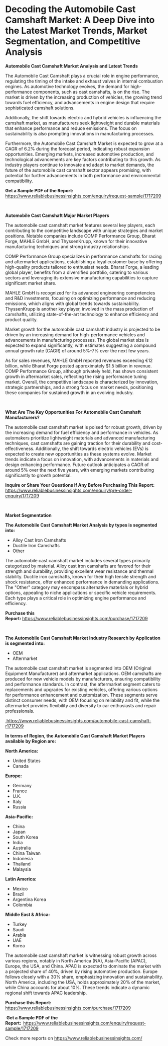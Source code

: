 <p><h1>Decoding the Automobile Cast Camshaft Market: A Deep Dive into the Latest Market Trends, Market Segmentation, and Competitive Analysis</h1></p><p><strong>Automobile Cast Camshaft Market Analysis and Latest Trends</strong></p>
<p><p>The Automobile Cast Camshaft plays a crucial role in engine performance, regulating the timing of the intake and exhaust valves in internal combustion engines. As automotive technology evolves, the demand for high-performance components, such as cast camshafts, is on the rise. The market is driven by the increasing production of vehicles, the growing trend towards fuel efficiency, and advancements in engine design that require sophisticated camshaft solutions.</p><p>Additionally, the shift towards electric and hybrid vehicles is influencing the camshaft market, as manufacturers seek lightweight and durable materials that enhance performance and reduce emissions. The focus on sustainability is also prompting innovations in manufacturing processes. </p><p>Furthermore, the Automobile Cast Camshaft Market is expected to grow at a CAGR of 6.2% during the forecast period, indicating robust expansion opportunities. Emerging markets, increased automotive production, and technological advancements are key factors contributing to this growth. As industry players continue to innovate and adapt to market demands, the future of the automobile cast camshaft sector appears promising, with potential for further advancements in both performance and environmental compatibility.</p></p>
<p><strong>Get a Sample PDF of the Report:&nbsp;</strong> <a href="https://www.reliablebusinessinsights.com/enquiry/request-sample/1717209?utm_campaign=1847&utm_medium=2&utm_source=Github&utm_content=ia&utm_term=28122024&utm_id=automobile-cast-camshaft">https://www.reliablebusinessinsights.com/enquiry/request-sample/1717209</a></p>
<p>&nbsp;</p>
<p><strong>Automobile Cast Camshaft Major Market Players</strong></p>
<p><p>The automobile cast camshaft market features several key players, each contributing to the competitive landscape with unique strategies and market positions. Notable companies include COMP Performance Group, Bharat Forge, MAHLE GmbH, and ThyssenKrupp, known for their innovative manufacturing techniques and strong industry relationships.</p><p>COMP Performance Group specializes in performance camshafts for racing and aftermarket applications, establishing a loyal customer base by offering high-quality products tailored to enthusiast needs. Bharat Forge, a leading global player, benefits from a diversified portfolio, catering to various sectors and leveraging its extensive manufacturing capabilities to capture significant market share.</p><p>MAHLE GmbH is recognized for its advanced engineering competencies and R&D investments, focusing on optimizing performance and reducing emissions, which aligns with global trends towards sustainability. ThyssenKrupp is another key player, involved in the mass production of camshafts, utilizing state-of-the-art technology to enhance efficiency and product quality.</p><p>Market growth for the automobile cast camshaft industry is projected to be driven by an increasing demand for high-performance vehicles and advancements in manufacturing processes. The global market size is expected to expand significantly, with estimates suggesting a compound annual growth rate (CAGR) of around 5%-7% over the next few years.</p><p>As for sales revenues, MAHLE GmbH reported revenues exceeding €12 billion, while Bharat Forge posted approximately $1.5 billion in revenue. COMP Performance Group, although privately held, has shown consistent growth in aftermarket sales, reflecting the rising performance tuning market. Overall, the competitive landscape is characterized by innovation, strategic partnerships, and a strong focus on market needs, positioning these companies for sustained growth in an evolving industry.</p></p>
<p>&nbsp;</p>
<p><strong>What Are The Key Opportunities For Automobile Cast Camshaft Manufacturers?</strong></p>
<p><p>The automobile cast camshaft market is poised for robust growth, driven by the increasing demand for fuel efficiency and performance in vehicles. As automakers prioritize lightweight materials and advanced manufacturing techniques, cast camshafts are gaining traction for their durability and cost-effectiveness. Additionally, the shift towards electric vehicles (EVs) is expected to create new opportunities as these systems evolve. Market trends indicate a focus on innovation, with advancements in materials and design enhancing performance. Future outlook anticipates a CAGR of around 5% over the next five years, with emerging markets contributing significantly to growth potential.</p></p>
<p><strong>Inquire or Share Your Questions If Any Before Purchasing This Report:</strong> <a href="https://www.reliablebusinessinsights.com/enquiry/pre-order-enquiry/1717209?utm_campaign=1847&utm_medium=2&utm_source=Github&utm_content=ia&utm_term=28122024&utm_id=automobile-cast-camshaft">https://www.reliablebusinessinsights.com/enquiry/pre-order-enquiry/1717209</a></p>
<p>&nbsp;</p>
<p><strong>Market Segmentation</strong></p>
<p><strong>The Automobile Cast Camshaft Market Analysis by types is segmented into:</strong></p>
<p><ul><li>Alloy Cast Iron Camshafts</li><li>Ductile Iron Camshafts</li><li>Other</li></ul></p>
<p><p>The automobile cast camshaft market includes several types primarily categorized by material. Alloy cast iron camshafts are favored for their strength and durability, providing excellent wear resistance and thermal stability. Ductile iron camshafts, known for their high tensile strength and shock resistance, offer enhanced performance in demanding applications. The "Other" category may encompass alternative materials or hybrid options, appealing to niche applications or specific vehicle requirements. Each type plays a critical role in optimizing engine performance and efficiency.</p></p>
<p><strong>Purchase this Report:&nbsp;</strong><a href="https://www.reliablebusinessinsights.com/purchase/1717209?utm_campaign=1847&utm_medium=2&utm_source=Github&utm_content=ia&utm_term=28122024&utm_id=automobile-cast-camshaft">https://www.reliablebusinessinsights.com/purchase/1717209</a></p>
<p>&nbsp;</p>
<p><strong>The Automobile Cast Camshaft Market Industry Research by Application is segmented into:</strong></p>
<p><ul><li>OEM</li><li>Aftermarket</li></ul></p>
<p><p>The automobile cast camshaft market is segmented into OEM (Original Equipment Manufacturer) and aftermarket applications. OEM camshafts are produced for new vehicle models by manufacturers, ensuring compatibility and performance standards. In contrast, the aftermarket segment caters to replacements and upgrades for existing vehicles, offering various options for performance enhancement and customization. These segments serve distinct consumer needs, with OEM focusing on reliability and fit, while the aftermarket provides flexibility and diversity to car enthusiasts and repair professionals.</p></p>
<p><a href="https://www.reliablebusinessinsights.com/automobile-cast-camshaft-r1717209?utm_campaign=1847&utm_medium=2&utm_source=Github&utm_content=ia&utm_term=28122024&utm_id=automobile-cast-camshaft">&nbsp;https://www.reliablebusinessinsights.com/automobile-cast-camshaft-r1717209</a></p>
<p><strong>In terms of Region, the Automobile Cast Camshaft Market Players available by Region are:</strong></p>
<p>
    <p> <strong> North America: </strong>
        <ul>
            <li>United States</li>
            <li>Canada</li>
        </ul>
        </p> 
    <p> <strong> Europe: </strong>
        <ul>
            <li>Germany</li>
            <li>France</li>
            <li>U.K.</li>
            <li>Italy</li>
            <li>Russia</li>
        </ul>
        </p> 
    <p> <strong> Asia-Pacific: </strong>
        <ul>
            <li>China</li>
            <li>Japan</li>
            <li>South Korea</li>
            <li>India</li>
            <li>Australia</li>
            <li>China Taiwan</li>
            <li>Indonesia</li>
            <li>Thailand</li>
            <li>Malaysia</li>
        </ul>
        </p> 
    <p> <strong> Latin America: </strong>
        <ul>
            <li>Mexico</li>
            <li>Brazil</li>
            <li>Argentina Korea</li>
            <li>Colombia</li>
        </ul>
        </p> 
    <p> <strong> Middle East & Africa: </strong>
        <ul>
            <li>Turkey</li>
            <li>Saudi</li>
            <li>Arabia</li>
            <li>UAE</li>
            <li>Korea</li>
        </ul>
    </p>
    </p>
<p><p>The automobile cast camshaft market is witnessing robust growth across various regions, notably in North America (NA), Asia-Pacific (APAC), Europe, the USA, and China. APAC is expected to dominate the market with a projected share of 40%, driven by rising automotive production. Europe follows closely with a 30% share, emphasizing innovation and sustainability. North America, including the USA, holds approximately 20% of the market, while China accounts for about 10%. These trends indicate a dynamic regional shift towards APAC leadership.</p></p>
<p><strong>Purchase this Report: </strong><a href="https://www.reliablebusinessinsights.com/purchase/1717209?utm_campaign=1847&utm_medium=2&utm_source=Github&utm_content=ia&utm_term=28122024&utm_id=automobile-cast-camshaft">https://www.reliablebusinessinsights.com/purchase/1717209</a></p>
<p>&nbsp;<strong>Get a Sample PDF of the Report:&nbsp;&nbsp;</strong><a href="https://www.reliablebusinessinsights.com/enquiry/request-sample/1717209?utm_campaign=1847&utm_medium=2&utm_source=Github&utm_content=ia&utm_term=28122024&utm_id=automobile-cast-camshaft">https://www.reliablebusinessinsights.com/enquiry/request-sample/1717209</a></p>
<p><strong></strong></p>
<p>Check more reports on <a href="https://www.reliablebusinessinsights.com/?utm_campaign=1847&utm_medium=2&utm_source=Github&utm_content=ia&utm_term=28122024&utm_id=automobile-cast-camshaft">https://www.reliablebusinessinsights.com/</a></p>